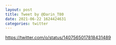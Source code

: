 ```yaml
--- 
layout: post 
title: Tweet by @Darin_T80 
date: 2021-06-22 1624424631 
categories: twitter 
--- 
```

https://twitter.com/o/status/1407565017818431489